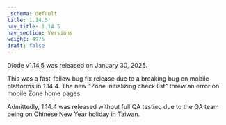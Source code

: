 ```yaml
---
_schema: default
title: 1.14.5
nav_title: 1.14.5
nav_section: Versions
weight: 4975
draft: false
---
```

Diode v1.14.5 was released on January 30, 2025.

This was a fast-follow bug fix release due to a breaking bug on mobile platforms in 1.14.4.  The new "Zone initializing check list" threw an error on mobile Zone home pages.

Admittedly, 1.14.4 was released without full QA testing due to the QA team being on Chinese New Year holiday in Taiwan.